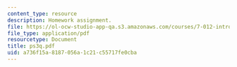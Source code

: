 ```yaml
---
content_type: resource
description: Homework assignment.
file: https://ol-ocw-studio-app-qa.s3.amazonaws.com/courses/7-012-introduction-to-biology-fall-2004/a736f15a8187056a1c21c55717fe0cba_ps3q.pdf
file_type: application/pdf
resourcetype: Document
title: ps3q.pdf
uid: a736f15a-8187-056a-1c21-c55717fe0cba
---
```

